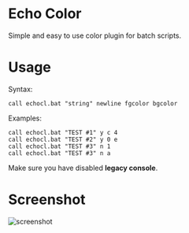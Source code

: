 # Echo Color
Simple and easy to use color plugin for batch scripts.

# Usage
Syntax:

    call echocl.bat "string" newline fgcolor bgcolor

Examples:

    call echocl.bat "TEST #1" y c 4
    call echocl.bat "TEST #2" y 0 e
    call echocl.bat "TEST #3" n 1
    call echocl.bat "TEST #3" n a

Make sure you have disabled **legacy console**.

# Screenshot
![screenshot](https://i.imgur.com/N5g0B06.png)
